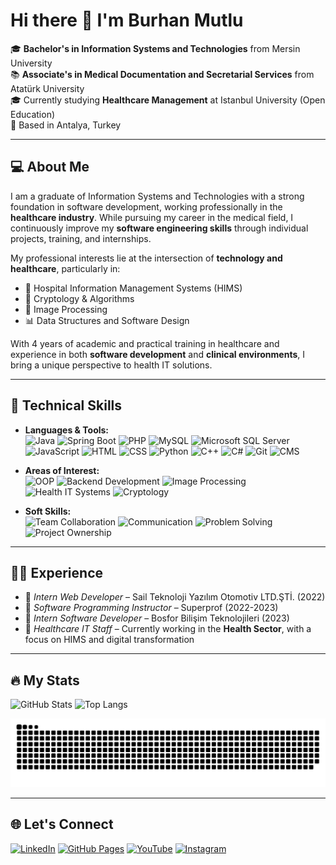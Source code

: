 
# Hi there 👋 I'm Burhan Mutlu

🎓 **Bachelor's in Information Systems and Technologies** from Mersin University  
📚 **Associate's in Medical Documentation and Secretarial Services** from Atatürk University  
🎓 Currently studying **Healthcare Management** at Istanbul University (Open Education)  
📍 Based in Antalya, Turkey

---

## 💻 About Me

I am a graduate of Information Systems and Technologies with a strong foundation in software development, working professionally in the **healthcare industry**. While pursuing my career in the medical field, I continuously improve my **software engineering skills** through individual projects, training, and internships.

My professional interests lie at the intersection of **technology and healthcare**, particularly in:

- 🏥 Hospital Information Management Systems (HIMS)
- 🔐 Cryptology & Algorithms
- 🧠 Image Processing
- 📊 Data Structures and Software Design

With 4 years of academic and practical training in healthcare and experience in both **software development** and **clinical environments**, I bring a unique perspective to health IT solutions.

---

## 🧩 Technical Skills

- **Languages & Tools:**  
![Java](https://img.shields.io/badge/-Java-red?style=flat-square&logo=java)
![Spring Boot](https://img.shields.io/badge/-Spring%20Boot-6DB33F?style=flat-square&logo=spring-boot)
![PHP](https://img.shields.io/badge/-PHP-777BB4?style=flat-square&logo=php)
![MySQL](https://img.shields.io/badge/-MySQL-blue?style=flat-square&logo=mysql)
![Microsoft SQL Server](https://img.shields.io/badge/-SQL%20Server-CC2927?style=flat-square&logo=microsoft-sql-server)
![JavaScript](https://img.shields.io/badge/-JavaScript-F7DF1E?style=flat-square&logo=javascript&logoColor=black)
![HTML](https://img.shields.io/badge/-HTML5-E34F26?style=flat-square&logo=html5)
![CSS](https://img.shields.io/badge/-CSS3-1572B6?style=flat-square&logo=css3)
![Python](https://img.shields.io/badge/-Python-3776AB?style=flat-square&logo=python)
![C++](https://img.shields.io/badge/-C++-00599C?style=flat-square&logo=c%2B%2B)
![C#](https://img.shields.io/badge/-C%23-239120?style=flat-square&logo=c-sharp)
![Git](https://img.shields.io/badge/-Git-F05032?style=flat-square&logo=git)
![CMS](https://img.shields.io/badge/-CMS-blue?style=flat-square)

- **Areas of Interest:**  
![OOP](https://img.shields.io/badge/-OOP-blueviolet?style=flat-square)
![Backend Development](https://img.shields.io/badge/-Backend%20Development-0A0A0A?style=flat-square&logo=serverfault)
![Image Processing](https://img.shields.io/badge/-Image%20Processing-teal?style=flat-square)
![Health IT Systems](https://img.shields.io/badge/-Health%20IT%20Systems-darkgreen?style=flat-square)
![Cryptology](https://img.shields.io/badge/-Cryptology-purple?style=flat-square)

- **Soft Skills:**  
![Team Collaboration](https://img.shields.io/badge/-Team%20Collaboration-4CAF50?style=flat-square)
![Communication](https://img.shields.io/badge/-Communication-2196F3?style=flat-square)
![Problem Solving](https://img.shields.io/badge/-Problem%20Solving-FF9800?style=flat-square)
![Project Ownership](https://img.shields.io/badge/-Project%20Ownership-9C27B0?style=flat-square)

---

## 👨‍💻 Experience

- 💼 *Intern Web Developer* – Sail Teknoloji Yazılım Otomotiv LTD.ŞTİ. (2022)  
- 💼 *Software Programming Instructor* – Superprof (2022-2023)  
- 💼 *Intern Software Developer* – Bosfor Bilişim Teknolojileri (2023)  
- 💼 *Healthcare IT Staff* – Currently working in the **Health Sector**, with a focus on HIMS and digital transformation

---

## 🔥 My Stats

![GitHub Stats](https://github-readme-stats.vercel.app/api?username=burhanmutlu&show_icons=true&theme=tokyonight)
![Top Langs](https://github-readme-stats.vercel.app/api/top-langs/?username=burhanmutlu&layout=compact&theme=tokyonight)


![snake gif](https://github.com/burhanmutlu/burhanmutlu/blob/main/dist/github-contribution-grid-snake-dark.svg)

---

## 🌐 Let's Connect

[![LinkedIn](https://img.shields.io/badge/LinkedIn-0077B5?style=for-the-badge&logo=linkedin&logoColor=white)](https://www.linkedin.com/in/burhanmutlu/)
[![GitHub Pages](https://img.shields.io/badge/Website-100000?style=for-the-badge&logo=github&logoColor=white)](https://burhanmutlu.github.io/)
[![YouTube](https://img.shields.io/badge/YouTube-FF0000?style=for-the-badge&logo=youtube&logoColor=white)](https://www.youtube.com/@burhanmutlu)
[![Instagram](https://img.shields.io/badge/Instagram-E4405F?style=for-the-badge&logo=instagram&logoColor=white)](https://www.instagram.com/burhanmmutlu/)

